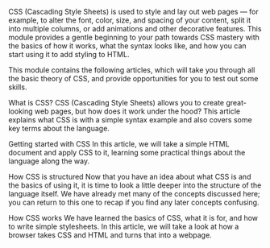CSS (Cascading Style Sheets) is used to style and lay out web pages — for example, to alter the font, color, size, and spacing of your content, split it into multiple columns, or add animations and other decorative features. This module provides a gentle beginning to your path towards CSS mastery with the basics of how it works, what the syntax looks like, and how you can start using it to add styling to HTML.

This module contains the following articles, which will take you through all the basic theory of CSS, and provide opportunities for you to test out some skills.

What is CSS?
CSS (Cascading Style Sheets) allows you to create great-looking web pages, but how does it work under the hood? This article explains what CSS is with a simple syntax example and also covers some key terms about the language.

Getting started with CSS
In this article, we will take a simple HTML document and apply CSS to it, learning some practical things about the language along the way.

How CSS is structured
Now that you have an idea about what CSS is and the basics of using it, it is time to look a little deeper into the structure of the language itself. We have already met many of the concepts discussed here; you can return to this one to recap if you find any later concepts confusing.

How CSS works
We have learned the basics of CSS, what it is for, and how to write simple stylesheets. In this article, we will take a look at how a browser takes CSS and HTML and turns that into a webpage.
